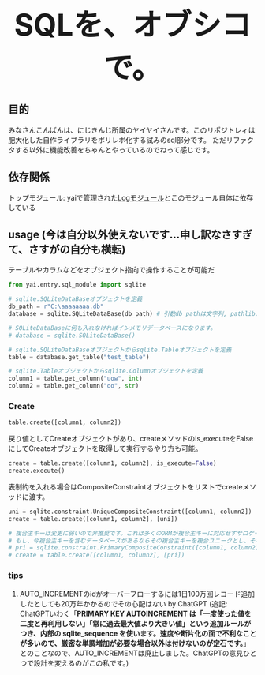 <div style="text-align:center; font-size:60px;"><b>SQLを、オブシコで。</b></div>

## 目的

みなさんこんばんは、にじきんじ所属のヤイヤイさんです。このリポジトレィは肥大化した自作ライブラリをポリレポ化する試みのsql部分です。
ただリファクタする以外に機能改善をちゃんとやっているのでねって感じです。

## 依存関係

トップモジュール: yaiで管理された[Logモジュール](https://github.com/yaiyaiyank/logging_module)とこのモジュール自体に依存している

## usage (今は自分以外使えないです...申し訳なさすぎて、さすがの自分も横転)

テーブルやカラムなどをオブジェクト指向で操作することが可能だ
```python
from yai.entry.sql_module import sqlite

# sqlite.SQLiteDataBaseオブジェクトを定義
db_path = r"C:\aaaaaaaa.db"
database = sqlite.SQLiteDataBase(db_path) # 引数db_pathは文字列, pathlib.Pathに対応しています。

# SQLiteDataBaseに何も入れなければインメモリデータベースになります。
# database = sqlite.SQLiteDataBase()

# sqlite.SQLiteDataBaseオブジェクトからsqlite.Tableオブジェクトを定義 
table = database.get_table("test_table")

# sqlite.Tableオブジェクトからsqlite.Columnオブジェクトを定義 
column1 = table.get_column("uow", int)
column2 = table.get_column("oo", str)

```
### Create
```python
table.create([column1, column2])
```
戻り値としてCreateオブジェクトがあり、createメソッドのis_executeをFalseにしてCreateオブジェクトを取得して実行するやり方も可能。
```python
create = table.create([column1, column2], is_execute=False)
create.execute()
```
表制約を入れる場合はCompositeConstraintオブジェクトをリストでcreateメソッドに渡す。
```python
uni = sqlite.constraint.UniqueCompositeConstraint([column1, column2])
create = table.create([column1, column2], [uni])

# 複合主キーは変更に弱いので非推奨です。これは多くのORMが複合主キーに対応せずサロゲートキーのみに対応している事実からもわかります。
# もし、今複合主キーを含むデータベースがあるならその複合主キーを複合ユニークとし、それをサロゲートキーに対応させましょう。
# pri = sqlite.constraint.PrimaryCompositeConstraint([column1, column2])
# create = table.create([column1, column2], [pri])
```




### tips

1. AUTO_INCREMENTのidがオーバーフローするには1日100万回レコード追加したとしても20万年かかるのでその心配はない by ChatGPT
(追記: ChatGPTいわく「**PRIMARY KEY AUTOINCREMENT は「一度使った値を二度と再利用しない」「常に過去最大値より大きい値」という追加ルールがつき、内部の sqlite_sequence を使います。速度や断片化の面で不利なことが多いので、厳密な単調増加が必要な場合以外は付けないのが定石です。**」とのことなので、AUTO_INCREMENTは廃止しました。ChatGPTの意見ひとつで設計を変えるのがこの私です。)

